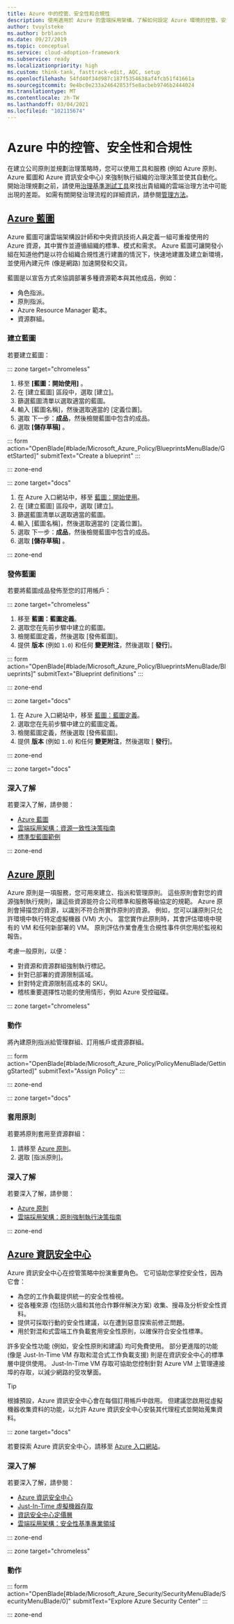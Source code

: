 ```yaml
---
title: Azure 中的控管、安全性和合規性
description: 使用適用於 Azure 的雲端採用架構，了解如何設定 Azure 環境的控管、安全性和合規性。
author: tvuylsteke
ms.author: brblanch
ms.date: 09/27/2019
ms.topic: conceptual
ms.service: cloud-adoption-framework
ms.subservice: ready
ms.localizationpriority: high
ms.custom: think-tank, fasttrack-edit, AQC, setup
ms.openlocfilehash: 54fd40f34d987c187f5354638af4fcb51f41661a
ms.sourcegitcommit: 9e4bc0e233a24642853f5e8acbeb9746b2444024
ms.translationtype: MT
ms.contentlocale: zh-TW
ms.lasthandoff: 03/04/2021
ms.locfileid: "102115674"
---
```

<!-- docutune:casing "Blueprints: Blueprint definitions" "Blueprints: Get started" -->

# <a name="governance-security-and-compliance-in-azure"></a>Azure 中的控管、安全性和合規性

在建立公司原則並規劃治理策略時，您可以使用工具和服務 (例如 Azure 原則、Azure 藍圖和 Azure 資訊安全中心) 來強制執行組織的治理決策並使其自動化。 開始治理規劃之前，請使用[治理基準測試工具](https://cafbaseline.com)來找出貴組織的雲端治理方法中可能出現的差距。 如需有關開發治理流程的詳細資訊，請參閱[管理方法](../../govern/index.md)。

## <a name="azure-blueprints"></a>[Azure 藍圖](#tab/AzureBlueprints)

Azure 藍圖可讓雲端架構設計師和中央資訊技術人員定義一組可重複使用的 Azure 資源，其中實作並遵循組織的標準、模式和需求。 Azure 藍圖可讓開發小組在知道他們是以符合組織合規性進行建置的情況下，快速地建置及建立新環境，並使用內建元件 (像是網路) 加速開發和交貨。

藍圖是以宣告方式來協調部署多種資源範本與其他成品，例如：

- 角色指派。
- 原則指派。
- Azure Resource Manager 範本。
- 資源群組。

### <a name="create-a-blueprint"></a>建立藍圖

若要建立藍圖：

::: zone target="chromeless"

1. 移至 **[藍圖：開始使用]** 。
1. 在 [建立藍圖] 區段中，選取 [建立]。
1. 篩選藍圖清單以選取適當的藍圖。
1. 輸入 [藍圖名稱]，然後選取適當的 [定義位置]。
1. 選取 下一步：**成品**，然後檢閱藍圖中包含的成品。
1. 選取 **[儲存草稿]** 。

::: form action="OpenBlade[#blade/Microsoft_Azure_Policy/BlueprintsMenuBlade/GetStarted]" submitText="Create a blueprint" :::

::: zone-end

::: zone target="docs"

1. 在 Azure 入口網站中，移至 [藍圖：開始使用](https://portal.azure.com/#blade/Microsoft_Azure_Policy/BlueprintsMenuBlade/GetStarted)。
1. 在 [建立藍圖] 區段中，選取 [建立]。
1. 篩選藍圖清單以選取適當的藍圖。
1. 輸入 [藍圖名稱]，然後選取適當的 [定義位置]。
1. 選取 下一步：**成品**，然後檢閱藍圖中包含的成品。
1. 選取 **[儲存草稿]** 。

::: zone-end

### <a name="publish-a-blueprint"></a>發佈藍圖

若要將藍圖成品發佈至您的訂用帳戶：

::: zone target="chromeless"

1. 移至 **藍圖：藍圖定義**。
1. 選取您在先前步驟中建立的藍圖。
1. 檢閱藍圖定義，然後選取 [發佈藍圖]。
1. 提供 **版本** (例如 `1.0`) 和任何 **變更附注**，然後選取 [ **發行**]。

::: form action="OpenBlade[#blade/Microsoft_Azure_Policy/BlueprintsMenuBlade/Blueprints]" submitText="Blueprint definitions" :::

::: zone-end

::: zone target="docs"

1. 在 Azure 入口網站中，移至 [藍圖：藍圖定義](https://portal.azure.com/#blade/Microsoft_Azure_Policy/BlueprintsMenuBlade/Blueprints)。
1. 選取您在先前步驟中建立的藍圖定義。
1. 檢閱藍圖定義，然後選取 [發佈藍圖]。
1. 提供 **版本** (例如 `1.0`) 和任何 **變更附注**，然後選取 [ **發行**]。

::: zone-end

::: zone target="docs"

### <a name="learn-more"></a>深入了解

若要深入了解，請參閱：

- [Azure 藍圖](/azure/governance/blueprints/)
- [雲端採用架構：資源一致性決策指南](../../decision-guides/resource-consistency/index.md)
- [標準型藍圖範例](/azure/governance/blueprints/samples/#standards-based-blueprint-samples)

::: zone-end

## <a name="azure-policy"></a>[Azure 原則](#tab/AzurePolicy)

Azure 原則是一項服務，您可用來建立、指派和管理原則。 這些原則會對您的資源強制執行規則，讓這些資源能符合公司標準和服務等級協定的規範。 Azure 原則會掃描您的資源，以識別不符合所實作原則的資源。 例如，您可以讓原則只允許環境中執行特定虛擬機器 (VM) 大小。 當您實作此原則時，其會評估環境中現有的 VM 和任何新部署的 VM。 原則評估作業會產生合規性事件供您用於監視和報告。

考慮一般原則，以便：

- 對資源和資源群組強制執行標記。
- 針對已部署的資源限制區域。
- 針對特定資源限制高成本的 SKU。
- 稽核重要選擇性功能的使用情形，例如 Azure 受控磁碟。

::: zone target="chromeless"

### <a name="action"></a>動作

將內建原則指派給管理群組、訂用帳戶或資源群組。

::: form action="OpenBlade[#blade/Microsoft_Azure_Policy/PolicyMenuBlade/GettingStarted]" submitText="Assign Policy" :::

::: zone-end

::: zone target="docs"

### <a name="apply-a-policy"></a>套用原則

若要將原則套用至資源群組：

1. 請移至 [Azure 原則](https://portal.azure.com/#blade/Microsoft_Azure_Policy/PolicyMenuBlade/GettingStarted)。
1. 選取 [指派原則]。

### <a name="learn-more"></a>深入了解

若要深入了解，請參閱：

- [Azure 原則](/azure/governance/policy/)
- [雲端採用架構：原則強制執行決策指南](../../decision-guides/policy-enforcement/index.md)

::: zone-end

## <a name="azure-security-center"></a>[Azure 資訊安全中心](#tab/AzureSecurityCenter)

Azure 資訊安全中心在控管策略中扮演重要角色。 它可協助您掌控安全性，因為它會：

- 為您的工作負載提供統一的安全性檢視。
- 從各種來源 (包括防火牆和其他合作夥伴解決方案) 收集、搜尋及分析安全性資料。
- 提供可採取行動的安全性建議，以在遭到惡意探索前修正問題。
- 用於對混和式雲端工作負載套用安全性原則，以確保符合安全性標準。

許多安全性功能 (例如，安全性原則和建議) 均可免費使用。 部分更進階的功能 (像是 Just-In-Time VM 存取和混合式工作負載支援) 則是在資訊安全中心的標準層中提供使用。 Just-In-Time VM 存取可協助您控制針對 Azure VM 上管理連接埠的存取，以減少網路的受攻擊面。

> [!TIP]
> 根據預設，Azure 資訊安全中心會在每個訂用帳戶中啟用。 但建議您啟用從虛擬機器收集資料的功能，以允許 Azure 資訊安全中心安裝其代理程式並開始蒐集資料。

::: zone target="docs"

若要探索 Azure 資訊安全中心，請移至 [Azure 入口網站](https://portal.azure.com/#blade/Microsoft_Azure_Security/SecurityMenuBlade/SecurityMenuBlade/0)。

### <a name="learn-more"></a>深入了解

若要深入了解，請參閱：

- [Azure 資訊安全中心](/azure/security-center/)
- [Just-In-Time 虛擬機器存取](/azure/security-center/security-center-just-in-time#how-does-just-in-time-access-work)
- [資訊安全中心定價層](https://azure.microsoft.com/pricing/details/security-center/)
- [雲端採用架構：安全性基準專業領域](../../govern/security-baseline/index.md)

::: zone-end

::: zone target="chromeless"

### <a name="action"></a>動作

::: form action="OpenBlade[#blade/Microsoft_Azure_Security/SecurityMenuBlade/SecurityMenuBlade/0]" submitText="Explore Azure Security Center" :::

::: zone-end
